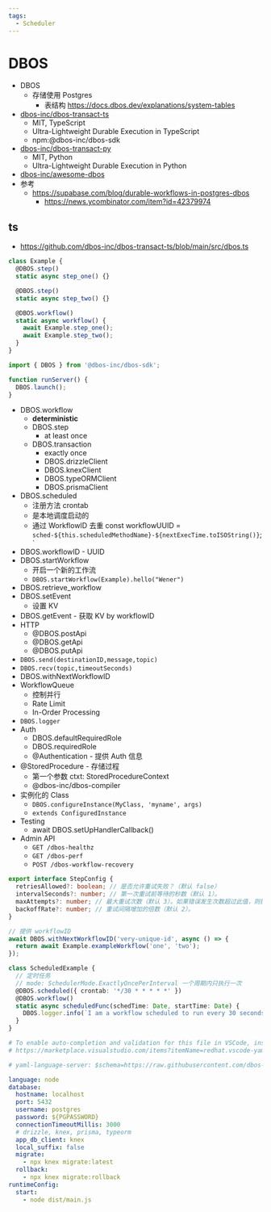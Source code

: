```yaml
---
tags:
  - Scheduler
---
```


# DBOS

- DBOS
  - 存储使用 Postgres
    - 表结构 https://docs.dbos.dev/explanations/system-tables
- [dbos-inc/dbos-transact-ts](https://github.com/dbos-inc/dbos-transact-ts)
  - MIT, TypeScript
  - Ultra-Lightweight Durable Execution in TypeScript
  - npm:@dbos-inc/dbos-sdk
- [dbos-inc/dbos-transact-py](https://github.com/dbos-inc/dbos-transact-py)
  - MIT, Python
  - Ultra-Lightweight Durable Execution in Python
- [dbos-inc/awesome-dbos](https://github.com/dbos-inc/awesome-dbos)
- 参考
  - https://supabase.com/blog/durable-workflows-in-postgres-dbos
    - https://news.ycombinator.com/item?id=42379974

## ts

- https://github.com/dbos-inc/dbos-transact-ts/blob/main/src/dbos.ts

```ts
class Example {
  @DBOS.step()
  static async step_one() {}

  @DBOS.step()
  static async step_two() {}

  @DBOS.workflow()
  static async workflow() {
    await Example.step_one();
    await Example.step_two();
  }
}

import { DBOS } from '@dbos-inc/dbos-sdk';

function runServer() {
  DBOS.launch();
}
```

- DBOS.workflow
  - **deterministic**
  - DBOS.step
    - at least once
  - DBOS.transaction
    - exactly once
    - DBOS.drizzleClient
    - DBOS.knexClient
    - DBOS.typeORMClient
    - DBOS.prismaClient
- DBOS.scheduled
  - 注册方法 crontab
  - 是本地调度启动的
  - 通过 WorkflowID 去重 const workflowUUID = `sched-${this.scheduledMethodName}-${nextExecTime.toISOString()}`;`
- DBOS.workflowID - UUID
- DBOS.startWorkflow
  - 开启一个新的工作流
  - `DBOS.startWorkflow(Example).hello("Wener")`
- DBOS.retrieve_workflow
- DBOS.setEvent
  - 设置 KV
- DBOS.getEvent - 获取 KV by workflowID
- HTTP
  - @DBOS.postApi
  - @DBOS.getApi
  - @DBOS.putApi
- `DBOS.send(destinationID,message,topic)`
- `DBOS.recv(topic,timeoutSeconds)`
- DBOS.withNextWorkflowID
- WorkflowQueue
  - 控制并行
  - Rate Limit
  - In-Order Processing
- `DBOS.logger`
- Auth
  - DBOS.defaultRequiredRole
  - DBOS.requiredRole
  - @Authentication - 提供 Auth 信息
- @StoredProcedure - 存储过程
  - 第一个参数 ctxt: StoredProcedureContext
  - @dbos-inc/dbos-compiler
- 实例化的 Class
  - `DBOS.configureInstance(MyClass, 'myname', args)`
  - `extends ConfiguredInstance`
- Testing
  - await DBOS.setUpHandlerCallback()
- Admin API
  - `GET /dbos-healthz`
  - `GET /dbos-perf`
  - `POST /dbos-workflow-recovery`

```ts
export interface StepConfig {
  retriesAllowed?: boolean; // 是否允许重试失败？（默认 false）
  intervalSeconds?: number; // 第一次重试前等待的秒数（默认 1）。
  maxAttempts?: number; // 最大重试次数（默认 3）。如果错误发生次数超过此值，则抛出异常。
  backoffRate?: number; // 重试间隔增加的倍数（默认 2）。
}

// 提供 workflowID
await DBOS.withNextWorkflowID('very-unique-id', async () => {
  return await Example.exampleWorkflow('one', 'two');
});

class ScheduledExample {
  // 定时任务
  // mode: SchedulerMode.ExactlyOncePerInterval 一个周期内只执行一次
  @DBOS.scheduled({ crontab: '*/30 * * * * *' })
  @DBOS.workflow()
  static async scheduledFunc(schedTime: Date, startTime: Date) {
    DBOS.logger.info(`I am a workflow scheduled to run every 30 seconds`);
  }
}
```

```yaml title="dbos-config.yaml"
# To enable auto-completion and validation for this file in VSCode, install the RedHat YAML extension
# https://marketplace.visualstudio.com/items?itemName=redhat.vscode-yaml

# yaml-language-server: $schema=https://raw.githubusercontent.com/dbos-inc/dbos-transact/main/dbos-config.schema.json

language: node
database:
  hostname: localhost
  port: 5432
  username: postgres
  password: ${PGPASSWORD}
  connectionTimeoutMillis: 3000
  # drizzle, knex, prisma, typeorm
  app_db_client: knex
  local_suffix: false
  migrate:
    - npx knex migrate:latest
  rollback:
    - npx knex migrate:rollback
runtimeConfig:
  start:
    - node dist/main.js
```
